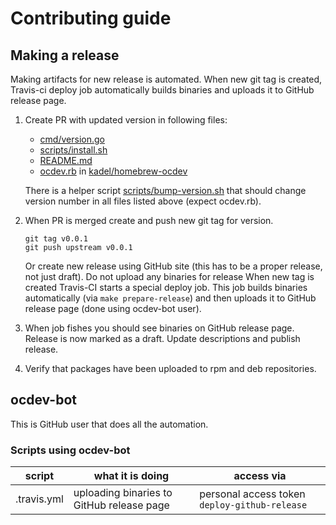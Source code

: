 # Contributing guide



## Making a release

Making artifacts for new release is automated. 
When new git tag is created, Travis-ci deploy job automatically builds binaries and uploads it to GitHub release page.

1. Create PR with updated version in following files:
    - [cmd/version.go](/cmd/version.go)
    - [scripts/install.sh](/scripts/install.sh)
    - [README.md](/README.md)
    - [ocdev.rb](https://github.com/kadel/homebrew-ocdev/blob/master/Formula/ocdev.rb) in [kadel/homebrew-ocdev](https://github.com/kadel/homebrew-ocdev)

    There is a helper script [scripts/bump-version.sh](/scripts/bump-version.sh) that should change version number in all files listed above (expect ocdev.rb).
2. When PR is merged create and push new git tag for version.
    ```
    git tag v0.0.1
    git push upstream v0.0.1
    ```
    Or create new release using GitHub site (this has to be a proper release, not just draft). 
    Do not upload any binaries for release
    When new tag is created Travis-CI starts a special deploy job.
    This job builds binaries automatically (via `make prepare-release`) and then uploads it to GitHub release page (done using ocdev-bot user).
3. When job fishes you should see binaries on GitHub release page. Release is now marked as a draft. Update descriptions and publish release.
4. Verify that packages have been uploaded to rpm and deb repositories.

## ocdev-bot
This is GitHub user that does all the automation.

### Scripts using ocdev-bot

| script | what it is doing | access via | 
|-|-|-|
| .travis.yml | uploading binaries to GitHub release page | personal access token `deploy-github-release` |